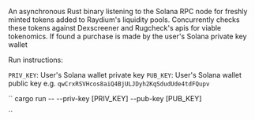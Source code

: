 An asynchronous Rust binary listening to the Solana RPC node for freshly minted tokens added to Raydium's liquidity pools. Concurrently checks these tokens against Dexscreener and Rugcheck's apis for viable tokenomics. If found a purchase is made by the user's Solana private key wallet

Run instructions:

``PRIV_KEY``: User's Solana wallet private key
``PUB_KEY``: User's Solana wallet public key e.g. ``qwCrxRSVHcos8aiQ4BjULJDyh2KqSdudUde4tdFQupv``

`` 
cargo run -- --priv-key [PRIV_KEY] --pub-key [PUB_KEY]

``
